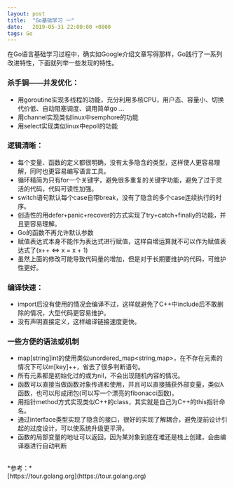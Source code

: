 ```yaml
---
layout: post
title:  "Go基础学习 一"
date:   2019-05-31 22:00:00 +0800
tags: Go
---
```


在Go语言基础学习过程中，确实如Google介绍文章写得那样，Go践行了一系列改进特性，下面就列举一些发现的特性。

### 杀手锏——并发优化：
* 用goroutine实现多线程的功能，充分利用多核CPU，用户态、容量小、切换代价低、自动阻塞调度、调用简单go ...
* 用channel实现类似linux中semphore的功能
* 用select实现类似linux中epoll的功能

### 逻辑清晰：
* 每个变量、函数的定义都很明确，没有太多隐含的类型，这样使人更容易理解，同时也更容易编写语言工具。
* 循环精简为只有for一个关键字，避免很多重复的关键字功能，避免了过于灵活的代码，代码可读性加强。
* switch语句默认每个case自带break，没有了隐含的多个case连续执行的时序。
* 创造性的用defer+panic+recover的方式实现了try+catch+finally的功能，并且更容易理解。
* Go的函数不再允许默认参数
* 赋值表达式本身不能作为表达式进行赋值，这样自增运算就不可以作为赋值表达式了(x++ <=> x = x + 1)
* 虽然上面的修改可能导致代码量的增加，但是对于长期要维护的代码，可维护性更好。

### 编译快速：
* import后没有使用的情况会编译不过，这样就避免了C++中include后不敢删除的情况，大型代码更容易维护。
* 没有声明直接定义，这样编译链接速度更快。

### 一些方便的语法或机制
* map[string]int的使用类似unordered_map<string,map>，在不存在元素的情况下可以m[key]++，省去了很多判断语句。
* 所有元素都是初始化过的或为nil，不会出现随机内容的情况。
* 函数可以直接当做函数对象传递和使用，并且可以直接捕获外部变量，类似λ函数，也可以形成闭包(可以写一个漂亮的fibonacci函数)。
* 用指针method方式实现类似C++的class，其实就是自己为C++的this指针命名。
* 通过interface类型实现了隐含的接口，很好的实现了解耦合，避免提前设计引起的过度设计，可以使系统升级更平滑。
* 函数的局部变量的地址可以返回，因为某对象到底在堆还是栈上创建，会由编译器进行自动判断


<br/>
*参考：*<br/>
[https://tour.golang.org](https://tour.golang.org)<br/>